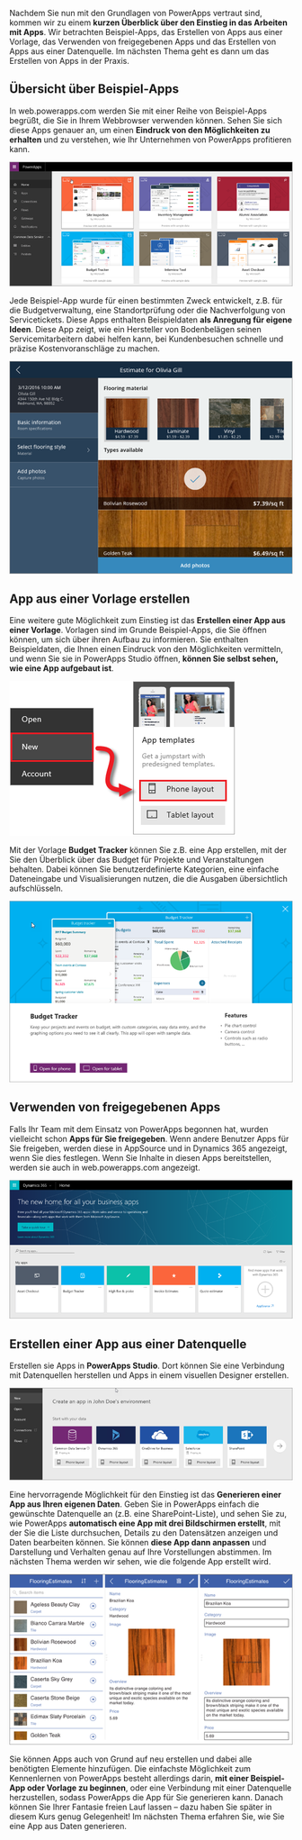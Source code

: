 Nachdem Sie nun mit den Grundlagen von PowerApps vertraut sind, kommen wir zu einem **kurzen Überblick über den Einstieg in das Arbeiten mit Apps**. Wir betrachten Beispiel-Apps, das Erstellen von Apps aus einer Vorlage, das Verwenden von freigegebenen Apps und das Erstellen von Apps aus einer Datenquelle. Im nächsten Thema geht es dann um das Erstellen von Apps in der Praxis.

## <a name="check-out-some-sample-apps"></a>Übersicht über Beispiel-Apps
In web.powerapps.com werden Sie mit einer Reihe von Beispiel-Apps begrüßt, die Sie in Ihrem Webbrowser verwenden können. Sehen Sie sich diese Apps genauer an, um einen **Eindruck von den Möglichkeiten zu erhalten** und zu verstehen, wie Ihr Unternehmen von PowerApps profitieren kann.

![Beispiel-Apps für PowerApps](./media/learning-quick-look-powerapps/powerapps-samples.png)

Jede Beispiel-App wurde für einen bestimmten Zweck entwickelt, z.B. für die Budgetverwaltung, eine Standortprüfung oder die Nachverfolgung von Servicetickets. Diese Apps enthalten Beispieldaten **als Anregung für eigene Ideen**. Diese App zeigt, wie ein Hersteller von Bodenbelägen seinen Servicemitarbeitern dabei helfen kann, bei Kundenbesuchen schnelle und präzise Kostenvoranschläge zu machen.

![PowerApps-Beispiel-App für Bodenbeläge](./media/learning-quick-look-powerapps/powerapps-flooring-sample.png)

## <a name="create-an-app-from-a-template"></a>App aus einer Vorlage erstellen
Eine weitere gute Möglichkeit zum Einstieg ist das **Erstellen einer App aus einer Vorlage**. Vorlagen sind im Grunde Beispiel-Apps, die Sie öffnen können, um sich über ihren Aufbau zu informieren. Sie enthalten Beispieldaten, die Ihnen einen Eindruck von den Möglichkeiten vermitteln, und wenn Sie sie in PowerApps Studio öffnen, **können Sie selbst sehen, wie eine App aufgebaut ist**.

![App-Vorlage in PowerApps](./media/learning-quick-look-powerapps/powerapps-templates.png)

Mit der Vorlage **Budget Tracker** können Sie z.B. eine App erstellen, mit der Sie den Überblick über das Budget für Projekte und Veranstaltungen behalten. Dabei können Sie benutzerdefinierte Kategorien, eine einfache Dateneingabe und Visualisierungen nutzen, die die Ausgaben übersichtlich aufschlüsseln.

![PowerApps-Vorlage „Budget Tracker“](./media/learning-quick-look-powerapps/powerapps-budget-tracker.png)

## <a name="use-shared-apps"></a>Verwenden von freigegebenen Apps
Falls Ihr Team mit dem Einsatz von PowerApps begonnen hat, wurden vielleicht schon **Apps für Sie freigegeben**. Wenn andere Benutzer Apps für Sie freigeben, werden diese in AppSource und in Dynamics 365 angezeigt, wenn Sie dies festlegen. Wenn Sie Inhalte in diesen Apps bereitstellen, werden sie auch in web.powerapps.com angezeigt.

![Freigeben in PowerApps](./media/learning-quick-look-powerapps/powerapps-sharing.png)

## <a name="create-an-app-from-a-data-source"></a>Erstellen einer App aus einer Datenquelle
Erstellen sie Apps in **PowerApps Studio**. Dort können Sie eine Verbindung mit Datenquellen herstellen und Apps in einem visuellen Designer erstellen.

![PowerApps-App aus Daten](./media/learning-quick-look-powerapps/powerapps-app-from-data.png)

Eine hervorragende Möglichkeit für den Einstieg ist das **Generieren einer App aus Ihren eigenen Daten**. Geben Sie in PowerApps einfach die gewünschte Datenquelle an (z.B. eine SharePoint-Liste), und sehen Sie zu, wie PowerApps **automatisch eine App mit drei Bildschirmen erstellt**, mit der Sie die Liste durchsuchen, Details zu den Datensätzen anzeigen und Daten bearbeiten können. Sie können **diese App dann anpassen** und Darstellung und Verhalten genau auf Ihre Vorstellungen abstimmen. Im nächsten Thema werden wir sehen, wie die folgende App erstellt wird.

![PowerApps-App mit drei Bildschirmen](./media/learning-quick-look-powerapps/powerapps-three-screen-app.png)

Sie können Apps auch von Grund auf neu erstellen und dabei alle benötigten Elemente hinzufügen. Die einfachste Möglichkeit zum Kennenlernen von PowerApps besteht allerdings darin, **mit einer Beispiel-App oder Vorlage zu beginnen**, oder eine Verbindung mit einer Datenquelle herzustellen, sodass PowerApps die App für Sie generieren kann. Danach können Sie Ihrer Fantasie freien Lauf lassen – dazu haben Sie später in diesem Kurs genug Gelegenheit! Im nächsten Thema erfahren Sie, wie Sie eine App aus Daten generieren.


